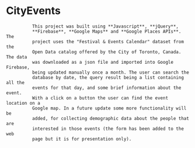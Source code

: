 # **CityEvents**

              This project was built using **Javascript**, **jQuery**,
              **Firebase**, **Google Maps** and **Google Places APIs**. The
              project uses the "Festival & Events Calendar" dataset from the
              Open Data catalog offered by the City of Toronto, Canada. The data
              was downloaded as a json file and imported into Google Firebase,
              being updated manually once a month. The user can search the
              database by date, the query result being a list containing all the
              events for that day, and some brief information about the event.
              With a click on a button the user can find the event location on a
              Google map. In a future update some more functionality will be
              added, for collecting demographic data about the people that are
              interested in those events (the form has been added to the web
              page but it is for presentation only).
